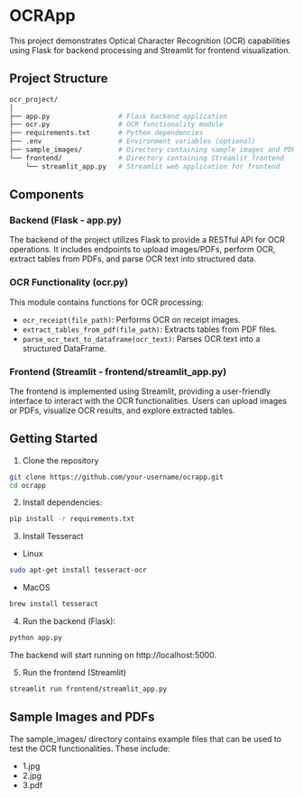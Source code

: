 # OCRApp

This project demonstrates Optical Character Recognition (OCR) capabilities using Flask for backend processing and Streamlit for frontend visualization.

## Project Structure

```bash
ocr_project/
│
├── app.py                 # Flask backend application
├── ocr.py                 # OCR functionality module
├── requirements.txt       # Python dependencies
├── .env                   # Environment variables (optional)
├── sample_images/         # Directory containing sample images and PDFs
└── frontend/              # Directory containing Streamlit frontend
    └── streamlit_app.py   # Streamlit web application for frontend
```

## Components
### Backend (Flask - app.py)
The backend of the project utilizes Flask to provide a RESTful API for OCR operations. It includes endpoints to upload images/PDFs, perform OCR, extract tables from PDFs, and parse OCR text into structured data.

### OCR Functionality (ocr.py)
This module contains functions for OCR processing:

- `ocr_receipt(file_path)`: Performs OCR on receipt images.
- `extract_tables_from_pdf(file_path)`: Extracts tables from PDF files.
- `parse_ocr_text_to_dataframe(ocr_text)`: Parses OCR text into a structured DataFrame.

### Frontend (Streamlit - frontend/streamlit_app.py)
The frontend is implemented using Streamlit, providing a user-friendly interface to interact with the OCR functionalities. Users can upload images or PDFs, visualize OCR results, and explore extracted tables.

## Getting Started
1. Clone the repository
```bash
git clone https://github.com/your-username/ocrapp.git
cd ocrapp
```
2. Install dependencies:

```bash
pip install -r requirements.txt
```
3. Install Tesseract
- Linux
```bash
sudo apt-get install tesseract-ocr
```
- MacOS
```bash
brew install tesseract
```
4. Run the backend (Flask):

```bash
python app.py
```
The backend will start running on http://localhost:5000.

5. Run the frontend (Streamlit)
```bash
streamlit run frontend/streamlit_app.py
```

## Sample Images and PDFs
The sample_images/ directory contains example files that can be used to test the OCR functionalities. These include:

- 1.jpg
- 2.jpg
- 3.pdf
